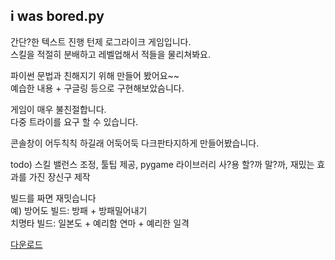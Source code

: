 
## i was bored.py

간단?한 텍스트 진행 턴제 로그라이크 게임입니다.  
스킬을 적절히 분배하고 레벨업해서 적들을 물리쳐봐요.

파이썬 문법과 친해지기 위해 만들어 봤어요~~  
예습한 내용 + 구글링 등으로 구현해보았슴니다.



게임이 매우 불친절합니다.  
다중 트라이를 요구 할 수 있습니다.

콘솔창이 어두칙칙 하길래 어둑어둑 다크판타지하게 만들어봤습니다.


todo) 스킬 밸런스 조정, 툴팁 제공, pygame 라이브러리 사?용 할?까 말?까, 재밌는 효과를 가진 장신구 제작

빌드를 짜면 재밋습니다  
예)
방어도 빌드: 방패 + 방패밀어내기  
치명타 빌드: 일본도 + 예리함 연마 + 예리한 일격

[다운로드](https://github.com/4vpr/i_was_bored/releases/download/0.0.2a/i_was_bored.py)  
